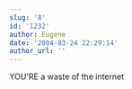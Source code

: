 ```yaml
---
slug: '8'
id: '1232'
author: Eugene
date: '2004-03-24 22:29:14'
author_url: ''
---
```

YOU'RE a waste of the internet

